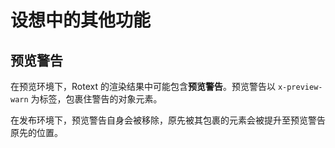 # 设想中的其他功能

## 预览警告

在预览环境下，Rotext 的渲染结果中可能包含**预览警告**。预览警告以
`x-preview-warn` 为标签，包裹住警告的对象元素。

在发布环境下，预览警告自身会被移除，原先被其包裹的元素会被提升至预览警告原先的位置。
